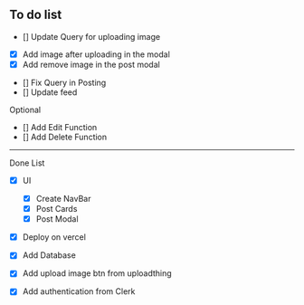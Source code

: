 ## To do list
- [] Update Query for uploading image
- [x] Add image after uploading in the modal
- [x] Add remove image in the post modal
- [] Fix Query in Posting
- [] Update feed

Optional

- [] Add Edit Function
- [] Add Delete Function

-------------------
Done List

- [x] UI
    - [x] Create NavBar
    - [x] Post Cards
    - [x] Post Modal

- [x] Deploy on vercel
- [x] Add Database
- [x] Add upload image btn from uploadthing
- [x] Add authentication from Clerk


